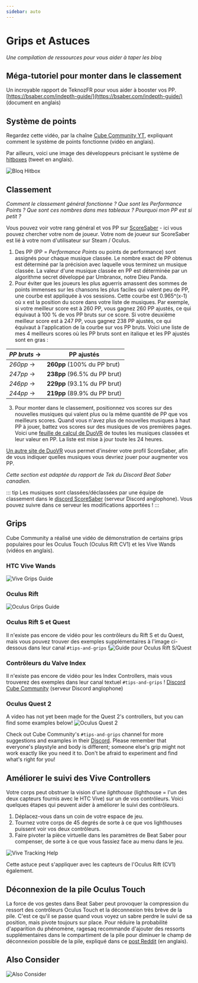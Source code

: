 ```yaml
---
sidebar: auto
---
```


# Grips et Astuces
_Une compilation de ressources pour vous aider à taper les bloq_

## Méga-tutoriel pour monter dans le classement
Un incroyable rapport de TeknozFR pour vous aider à booster vos PP. [https://bsaber.com/indepth-guide/](https://bsaber.com/indepth-guide/) (document en anglais)

## Système de points
Regardez cette vidéo, par la chaîne [Cube Community YT](https://www.youtube.com/channel/UCdG9zS8jVcQIKl7plwWXUkg), expliquant comment le système de points fonctionne (vidéo en anglais).

<YouTube url='https://www.youtube.com/watch?v=rVbXCGddspA' />

Par ailleurs, voici une image des développeurs précisant le système de [hitboxes](https://twitter.com/Split82/status/979365834324889600) (tweet en anglais).

![Bloq Hitbox](~@images/mapping/hitbox-from-split.jpg)

## Classement
*Comment le classement général fonctionne ? Que sont les Performance Points ? Que sont ces nombres dans mes tableaux ? Pourquoi mon PP est si petit ?*

Vous pouvez voir votre rang général et vos PP sur [ScoreSaber](https://scoresaber.com/global) - ici vous pouvez chercher votre nom de joueur. Votre nom de joueur sur ScoreSaber est lié à votre nom d'utilisateur sur Steam / Oculus.

1. Des PP (PP = *Performance Points* ou points de performance) sont assignés pour chaque musique classée. Le nombre exact de PP obtenus est déterminé par la précision avec laquelle vous terminez un musique classée. La valeur d'une musique classée en PP est déterminée par un algorithme secret développé par Umbranox, notre Dieu Panda.
2. Pour éviter que les joueurs les plus aguerris amassent des sommes de points immenses sur les chansons les plus faciles qui valent peu de PP, une courbe est appliquée à vos sessions. Cette courbe est 0.965^(x-1) où x est la position du score dans votre liste de musiques. Par exemple, si votre meilleur score est à 260 PP, vous gagnez 260 PP ajustés, ce qui équivaut à 100 % de vos PP bruts sur ce score. Si votre deuxième meilleur score est à 247 PP, vous gagnez 238 PP ajustés, ce qui équivaut à l'application de la courbe sur vos PP bruts. Voici une liste de mes 4 meilleurs scores où les PP bruts sont en italique et les PP ajustés sont en gras :

| *PP bruts* -> | **PP ajustés**                |
| ------------- | ----------------------------- |
| *260pp* ->    | **260pp** (100% du PP brut)   |
| *247pp* ->    | **238pp** (96.5% du PP brut)  |
| *246pp* ->    | **229pp** (93.1% du PP brut)  |
| *244pp* ->    | **219pp**  (89.9% du PP brut) |

3. Pour monter dans le classement, positionnez vos scores sur des nouvelles musiques qui valent plus ou la même quantité de PP que vos meilleurs scores. Quand vous n'avez plus de nouvelles musiques à haut PP à jouer, battez vos scores sur des musiques de vos premières pages. Voici une [feuille de calcul de DuoVR](https://docs.google.com/spreadsheets/d/1ufWgF2tWS0gD3pIr0_d37EkIcmCrUy1x6hyzPEZDPNc/edit#gid=1775412672) de toutes les musiques classées et leur valeur en PP. La liste est mise à jour toute les 24 heures.

[Un autre site de DuoVR](https://duovr.github.io/BigPP/) vous permet d'insérer votre profil ScoreSaber, afin de vous indiquer quelles musiques vous devriez jouer pour augmenter vos PP.

*Cette section est adaptée du rapport de Tek du Discord Beat Saber canadien.*

::: tip Les musiques sont classées/déclassées par une équipe de classement dans le [discord ScoreSaber](https://discord.gg/WpuDMwU) (serveur Discord anglophone). Vous pouvez suivre dans ce serveur les modifications apportées ! :::

## Grips
Cube Community a réalisé une vidéo de démonstration de certains grips populaires pour les Oculus Touch (Oculus Rift CV1) et les Vive Wands (vidéos en anglais).

### HTC Vive Wands
<YouTube url='https://www.youtube.com/watch?v=G7x_wb7RrgU' />

![Vive Grips Guide](~@images/grips-and-tricks/vive-grips-guide.jpg)

### Oculus Rift
<YouTube url='https://www.youtube.com/watch?v=XFt90q69aEA' />

![Oculus Grips Guide](~@images/grips-and-tricks/oculus-grips-guide.jpg)

### Oculus Rift S et Quest
Il n'existe pas encore de vidéo pour les contrôleurs du Rift S et du Quest, mais vous pouvez trouver des exemples supplémentaires à l'image ci-dessous dans leur canal `#tips-and-grips` !![Guide pour Oculus Rift S/Quest](~@images/grips-and-tricks/touch2-grips.jpg)

### Contrôleurs du Valve Index
Il n'existe pas encore de vidéo pour les Index Controllers, mais vous trouverez des exemples dans leur canal textuel `#tips-and-grips` ! [Discord Cube Community](https://discord.gg/dwe8mbC) (serveur Discord anglophone)

### Oculus Quest 2
A video has not yet been made for the Quest 2's controllers, but you can find some examples below! ![Oculus Quest 2](~@images/grips-and-tricks/touch3-grips.jpg)

Check out Cube Community's `#tips-and-grips` channel for more suggestions and examples in their [Discord](https://discord.gg/dwe8mbC). Please remember that everyone's playstyle and body is different; someone else's grip might not work exactly like you need it to. Don't be afraid to experiment and find what's right for you!

## Améliorer le suivi des Vive Controllers
Votre corps peut obstruer la vision d'une *lighthouse* (lighthouse = l'un des deux capteurs fournis avec le HTC Vive) sur un de vos contrôleurs. Voici quelques étapes qui peuvent aider à améliorer le suivi des contrôleurs.

1. Déplacez-vous dans un coin de votre espace de jeu.
2. Tournez votre corps de 45 degrés de sorte à ce que vos lighthouses puissent voir vos deux contrôleurs.
3. Faire pivoter la pièce virtuelle dans les paramètres de Beat Saber pour compenser, de sorte à ce que vous fassiez face au menu dans le jeu.

![Vive Tracking Help](~@images/grips-and-tricks/vive-tracking-help.gif)

Cette astuce peut s'appliquer avec les capteurs de l'Oculus Rift (CV1) également.

## Déconnexion de la pile Oculus Touch
La force de vos gestes dans Beat Saber peut provoquer la compression du ressort des contrôleurs Oculus Touch et la déconnexion très brève de la pile. C'est ce qu'il se passe quand vous voyez un sabre perdre le suivi de sa position, mais pivote toujours sur place. Pour réduire la probabilité d'apparition du phénomène, ragesaq recommande d'ajouter des ressorts supplémentaires dans le compartiment de la pile pour diminuer le champ de déconnexion possible de la pile, expliqué dans ce [post Reddit](https://www.reddit.com/r/oculus/comments/a2h7o4/psa_adding_an_additional_spring_to_the_battery/?st=JR9Q7OEZ&sh=a7a3d091) (en anglais).

## Also Consider
![Also Consider](~@images/grips-and-tricks/allow-adequate-room-around-you-during-game-play-put-on-27689465.png)
